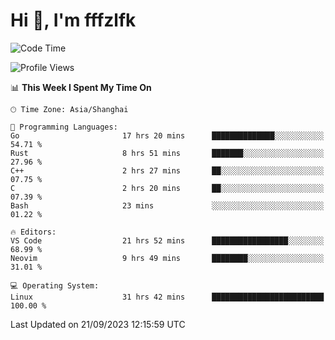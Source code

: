 # Hi 👋, I'm fffzlfk

<!--START_SECTION:waka-->
![Code Time](http://img.shields.io/badge/Code%20Time-436%20hrs%2045%20mins-blue)

![Profile Views](http://img.shields.io/badge/Profile%20Views-0-blue)

📊 **This Week I Spent My Time On** 

```text
🕑︎ Time Zone: Asia/Shanghai

💬 Programming Languages: 
Go                       17 hrs 20 mins      ██████████████░░░░░░░░░░░   54.71 % 
Rust                     8 hrs 51 mins       ███████░░░░░░░░░░░░░░░░░░   27.96 % 
C++                      2 hrs 27 mins       ██░░░░░░░░░░░░░░░░░░░░░░░   07.75 % 
C                        2 hrs 20 mins       ██░░░░░░░░░░░░░░░░░░░░░░░   07.39 % 
Bash                     23 mins             ░░░░░░░░░░░░░░░░░░░░░░░░░   01.22 % 

🔥 Editors: 
VS Code                  21 hrs 52 mins      █████████████████░░░░░░░░   68.99 % 
Neovim                   9 hrs 49 mins       ████████░░░░░░░░░░░░░░░░░   31.01 % 

💻 Operating System: 
Linux                    31 hrs 42 mins      █████████████████████████   100.00 % 
```


 Last Updated on 21/09/2023 12:15:59 UTC
<!--END_SECTION:waka-->

